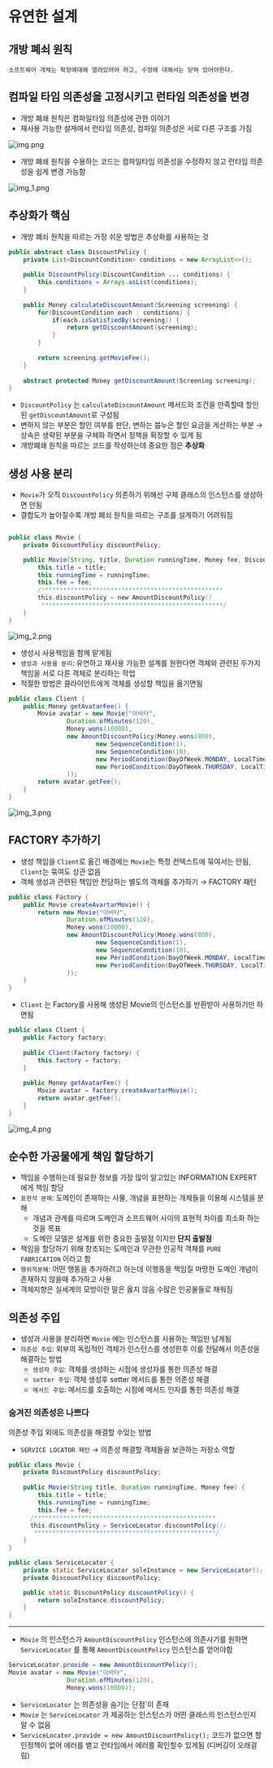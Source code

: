 # 유연한 설계

## 개방 폐쇠 원칙
`소프트웨어 개체는 확장에대해 열려있어야 하고, 수정에 대해서는 닫혀 있어야한다.`

## 컴파일 타임 의존성을 고정시키고 런타임 의존성을 변경
- 개방 폐쇄 원칙은 컴파일타임 의존성에 관한 이야기
- 재사용 가능한 설게에서 런타임 의존성, 컴파일 의존성은 서로 다른 구조를 가짐

![img.png](img.png)

- 개방 폐쇄 원칙을 수용하는 코드는 컴파일타임 의존성을 수정하지 않고 런타임 의존성을 쉽게 변경 가능함

![img_1.png](img_1.png)

## 추상화가 핵심
- 개방 폐쇠 원칙을 따르는 가장 쉬운 방법은 추상화를 사용하는 것

```java
public abstract class DiscountPolicy {
    private List<DiscountCondition> conditions = new ArrayList<>();
    
    public DiscountPolicy(DiscountCondition ... conditions) {
        this.conditions = Arrays.asList(conditions);
    }
    
    public Money calculateDiscountAmount(Screening screening) {
        for(DiscountCondition each : conditions) {
            if(each.isSatisfiedBy(screening)) {
                return getDiscountAmount(screening);
            }
        }
        
        return screening.getMovieFee();
    }
    
    abstract protected Money getDiscountAmount(Screening screening);
}
```

- `DiscountPolicy` 는 `calculateDiscountAmount` 메서드와 조건을 만족할때 할인된 `getDiscountAmount`로 구성됨
- 변하지 않는 부분은 할인 여부를 판단, 변하는 붑누은 할인 요금을 게산하는 부분 → 상속은 생략된 부분을 구체화 하면서 정책을 확장할 수 있게 됨
- 개방폐쇄 원칙을 따르는 코드를 작성하는데 중요한 점은 **추상화**

## 생성 사용 분리
- `Movie`가 오직 `DiscountPolicy` 의존하기 위해선 구체 클래스의 인스턴스를 생성하면 안됨
- 결합도가 높아질수록 개방 폐쇠 원칙을 따르는 구조를 설계하기 어려워짐

```java

public class Movie {
    private DiscountPolicy discountPolicy;

    public Movie(String, title, Duration runningTime, Money fee, DiscountPolicy discountPolicy) {
        this.title = title;
        this.runningTime = runningTime;
        this.fee = fee;
        /**************************************************
        this.discountPolicy = new AmountDiscountPolicy()
         **************************************************/ 
    }
}
```
![img_2.png](img_2.png)

 - 생성시 사용책임을 함께 맡게됨
 - `생성과 사용을 분리`: 유연하고 재사용 가능한 설계를 원한다면 객체와 관련된 두가지 책임을 서로 다른 객체로 분리하는 작업
 - 적절한 방법은 클라이언트에게 객체를 생성할 책임을 옮기면됨

```java
public class Client {
    public Money getAvatarFee() {
        Movie avatar = new Movie("아바타",
                Duration.ofMinutes(120),
                Money.wons(10000),
                new AmountDiscountPolicy(Money.wons(800),
                        new SequenceCondition(1),
                        new SequenceCondition(10),
                        new PeriodCondition(DayOfWeek.MONDAY, LocalTime.of(10, 0), LocalTime.of(11, 59)),
                        new PeriodCondition(DayOfWeek.THURSDAY, LocalTime.of(10, 0), LocalTime.of(20, 59))
                ));
        return avatar.getFee();
    }
}
```

![img_3.png](img_3.png)

## FACTORY 추가하기
- 생성 책임을 `Client`로 옮긴 배경에는 `Movie`는 특정 컨텍스트에 묶여서는 안됨, `Client`는 묶여도 상관 없음
- 객체 생성과 관련된 책임만 전담하는 별도의 객체를 추가하기 → FACTORY 패턴

```java
public class Factory {
    public Movie createAvartarMovie() {
        return new Movie("아바타",
                Duration.ofMinutes(120),
                Money.wons(10000),
                new AmountDiscountPolicy(Money.wons(800),
                        new SequenceCondition(1),
                        new SequenceCondition(10),
                        new PeriodCondition(DayOfWeek.MONDAY, LocalTime.of(10, 0), LocalTime.of(11, 59)),
                        new PeriodCondition(DayOfWeek.THURSDAY, LocalTime.of(10, 0), LocalTime.of(20, 59))
                ));
    }
}
```

- `Client` 는 Factory를 사용해 생성된 Movie의 인스턴스를 반환받아 사용하기만 하면됨

```java
public class Client {
    public Factory factory;
    
    public Client(Factory factory) {
        this.factory = factory;
    }
    
    public Money getAvatarFee() {
        Movie avatar = factory.createAvartarMovie();
        return avatar.getFee();
    }
}
```

![img_4.png](img_4.png)

## 순수한 가공물에게 책임 할당하기
- 책임을 수행하는데 필요한 정보를 가장 많이 알고있는 INFORMATION EXPERT 에게 책임 할당
- `표현석 분해`: 도메인이 존재하는 사물, 개념을 표현하는 개체들을 이용해 시스템을 분해
  - 개념과 관계를 따르며 도메인과 소프트웨어 사이의 표현적 차이를 최소화 하는것을 목표
  - 도메인 모델은 설계를 위한 중요한 출발점 이지만 **단지 출발점**
- 책임을 할당하기 위해 창조되는 도메인과 무관한 인공적 객체를 `PURE FABRICATION` 이라고 함
- `행위적분해`: 어떤 행동을 추가하려고 하는데 이행동을 책임질 마땅한 도메인 개념이 존재하지 않을때 추가하고 사용
- 객체지향은 실세계의 모방이란 말은 옳지 않음 수많은 인공물들로 채워짐

## 의존성 주입
- 생성과 사용을 분리하면 `Movie` 에는 인스턴스를 사용하는 책임만 남게됨
- `의존성 주입`: 외부의 독립적인 객체가 인스턴스를 생성한후 이를 전달해서 의존성을 해결하는 방법
  - `생성자 주입`: 객체를 생성하는 시점에 생성자를 통한 의존성 해결
  - `setter 주입`: 객체 생성후 setter 메서드를 통한 의존성 해결
  - `메서드 주입`: 메서드를 호출하는 시점에 메서드 인자를 통한 의존성 해결

### 숨겨진 의존성은 나쁘다
의존성 주입 외에도 의존성을 해결할 수있는 방법
- `SERVICE LOCATOR 패턴` → 의존성 해결할 객체들을 보관하는 저장소 역할

```java
public class Movie {
    private DiscountPolicy discountPolicy;
    
    public Movie(String title, Duration runningTime, Money fee) {
        this.title = title;
        this.runningTime = runningTime;
        this.fee = fee;
      /**************************************************
      this.discountPolicy = ServiceLocator.discountPolicy();
       **************************************************/
    }
}
```

```java
public class ServiceLocator {
    private static ServiceLocator soleInstance = new ServiceLocator();
    private DiscountPolicy discountPolicy;

    public static DiscountPolicy discountPolicy() {
        return soleInstance.discountPolicy;
    }
}
``` 
---
- `Movie` 의 인스턴스가 `AmountDiscountPolicy` 인스턴스에 의존사기를 원하면 `ServiceLocator` 를 통해 `AmountDiscountPolicy` 인스턴스를 얻어야함
```java
ServiceLocator.provide = new AmountDiscountPolicy();
Movie avatar = new Movie("아바타",
                Duration.ofMinutes(120),
                Money.wons(10000));
```

- `ServiceLocator` 는 의존성을 숨기는 단점`이 존재
- `Movie` 는 `ServiceLocator` 가 제공하는 인스턴스가 어떤 클래스의 인스턴스인지 알 수 없음
- `ServiceLocator.provide = new AmountDiscountPolicy();` 코드가 없으면 할인정책이 없어 에러를 뱉고 런타임에서 에러를 확인할수 있게됨 (디버깅이 오래걸림)
